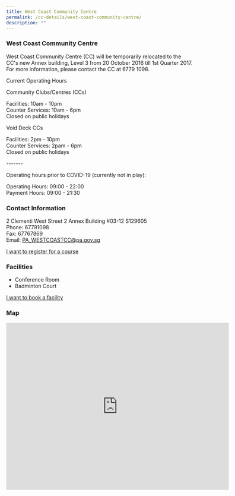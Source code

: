 ```yaml
---
title: West Coast Community Centre
permalink: /cc-details/west-coast-community-centre/
description: ""
---
```

### West Coast Community Centre
West Coast Community Centre (CC) will be temporarily relocated to the CC's new Annex building, Level 3 from 20 October 2016 till 1st Quarter 2017. For more information, please contact the CC at 6779 1098.

Current Operating Hours  
  
Community Clubs/Centres (CCs)  
  
Facilities: 10am - 10pm  
Counter Services: 10am - 6pm  
Closed on public holidays  
  
Void Deck CCs  
  
Facilities: 2pm - 10pm  
Counter Services: 2pam - 6pm  
Closed on public holidays  
  
\-------  
  
Operating hours prior to COVID-19 (currently not in play):

Operating Hours: 09:00 - 22:00  
Payment Hours: 09:00 - 21:30

### Contact Information

2 Clementi West Street 2 Annex Building #03-12 S129605  
Phone: 67791098  
Fax: 67767869  
Email: [PA\_WESTCOASTCC@pa.gov.sg](mailto:PA_WESTCOASTCC@pa.gov.sg)  

[I want to register for a course](https://www.onepa.gov.sg/)

### Facilities

*   Conference Room
*   Badminton Court

[I want to book a facility](https://www.onepa.gov.sg/)

### Map

<iframe src="https://www.google.com/maps/embed?pb=!1m18!1m12!1m3!1d3988.786995008291!2d103.76054852838263!3d1.3027715590637274!2m3!1f0!2f0!3f0!3m2!1i1024!2i768!4f13.1!3m3!1m2!1s0x31da1af1ecf33959%3A0x469ec0f1a943a56a!2s2%20Clementi%20West%20Street%202%2C%20Singapore%20129605!5e0!3m2!1sen!2ssg!4v1661221886340!5m2!1sen!2ssg" width="600" height="450" style="border:0;" allowfullscreen="" ></iframe>